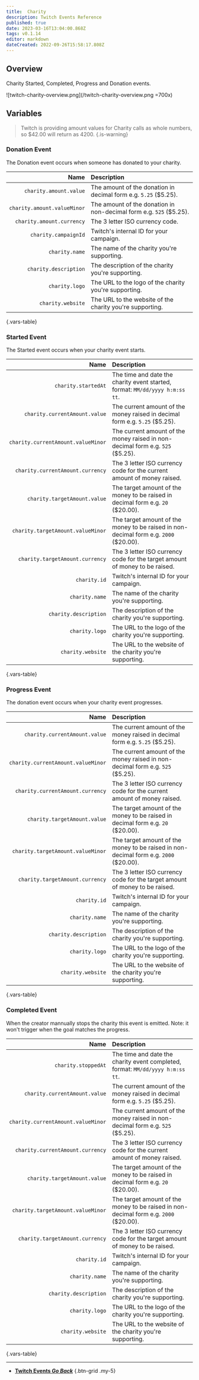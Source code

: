 ```yaml
---
title:  Charity
description: Twitch Events Reference
published: true
date: 2023-03-16T13:04:00.868Z
tags: v0.1.14
editor: markdown
dateCreated: 2022-09-26T15:58:17.808Z
---
```


## Overview
Charity Started, Completed, Progress and Donation events.

![twitch-charity-overview.png](/twitch-charity-overview.png =700x)

## Variables
> Twitch is providing amount values for Charity calls as whole numbers, so $42.00 will return as 4200.
{.is-warning}

### Donation Event
The Donation event occurs when someone has donated to your charity.

Name | Description
----:|:------------
`charity.amount.value` | The amount of the donation in decimal form e.g. `5.25` ($5.25).
`charity.amount.valueMinor` | The amount of the donation in non-decimal form e.g. `525` ($5.25).
`charity.amount.currency` | The 3 letter ISO currency code.
`charity.campaignId` | Twitch's internal ID for your campaign.
`charity.name` | The name of the charity you're supporting.
`charity.description` | The description of the charity you're supporting.
`charity.logo` | The URL to the logo of the charity you're supporting.
`charity.website` | The URL to the website of the charity you're supporting.
{.vars-table}

### Started Event
The Started event occurs when your charity event starts.

Name | Description
----:|:------------
`charity.startedAt` | The time and date the charity event started, format: `MM/dd/yyyy h:m:ss tt`.
`charity.currentAmount.value` | The current amount of the money raised in decimal form e.g. `5.25` ($5.25).
`charity.currentAmount.valueMinor` | The current amount of the money raised in non-decimal form e.g. `525` ($5.25).
`charity.currentAmount.currency` | The 3 letter ISO currency code for the current amount of money raised.
`charity.targetAmount.value` | The target amount of the money to be raised in decimal form e.g. `20` ($20.00).
`charity.targetAmount.valueMinor` | The target amount of the money to be raised in non-decimal form e.g. `2000` ($20.00).
`charity.targetAmount.currency` | The 3 letter ISO currency code for the target amount of money to be raised.
`charity.id` | Twitch's internal ID for your campaign.
`charity.name` | The name of the charity you're supporting.
`charity.description` | The description of the charity you're supporting.
`charity.logo` | The URL to the logo of the charity you're supporting.
`charity.website` | The URL to the website of the charity you're supporting.
{.vars-table}

### Progress Event
The donation event occurs when your charity event progresses.

Name | Description
----:|:------------
`charity.currentAmount.value` | The current amount of the money raised in decimal form e.g. `5.25` ($5.25).
`charity.currentAmount.valueMinor` | The current amount of the money raised in non-decimal form e.g. `525` ($5.25).
`charity.currentAmount.currency` | The 3 letter ISO currency code for the current amount of money raised.
`charity.targetAmount.value` | The target amount of the money to be raised in decimal form e.g. `20` ($20.00).
`charity.targetAmount.valueMinor` | The target amount of the money to be raised in non-decimal form e.g. `2000` ($20.00).
`charity.targetAmount.currency` | The 3 letter ISO currency code for the target amount of money to be raised.
`charity.id` | Twitch's internal ID for your campaign.
`charity.name` | The name of the charity you're supporting.
`charity.description` | The description of the charity you're supporting.
`charity.logo` | The URL to the logo of the charity you're supporting.
`charity.website` | The URL to the website of the charity you're supporting.
{.vars-table}

### Completed Event
When the creator mannually stops the charity this event is emitted. Note: it won't trigger when the goal matches the progress.

Name | Description
----:|:------------
`charity.stoppedAt` | The time and date the charity event completed, format: `MM/dd/yyyy h:m:ss tt`.
`charity.currentAmount.value` | The current amount of the money raised in decimal form e.g. `5.25` ($5.25).
`charity.currentAmount.valueMinor` | The current amount of the money raised in non-decimal form e.g. `525` ($5.25).
`charity.currentAmount.currency` | The 3 letter ISO currency code for the current amount of money raised.
`charity.targetAmount.value` | The target amount of the money to be raised in decimal form e.g. `20` ($20.00).
`charity.targetAmount.valueMinor` | The target amount of the money to be raised in non-decimal form e.g. `2000` ($20.00).
`charity.targetAmount.currency` | The 3 letter ISO currency code for the target amount of money to be raised.
`charity.id` | Twitch's internal ID for your campaign.
`charity.name` | The name of the charity you're supporting.
`charity.description` | The description of the charity you're supporting.
`charity.logo` | The URL to the logo of the charity you're supporting.
`charity.website` | The URL to the website of the charity you're supporting.
{.vars-table}

---

- [<i class="mdi mdi-chevron-left"></i>**Twitch Events *Go Back***](/Platforms/Twitch/Events)
{.btn-grid .my-5}